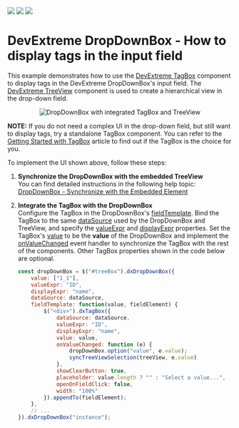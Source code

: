 <!-- default badges list -->
![](https://img.shields.io/endpoint?url=https://codecentral.devexpress.com/api/v1/VersionRange/422028482/21.1.5%2B)
[![](https://img.shields.io/badge/Open_in_DevExpress_Support_Center-FF7200?style=flat-square&logo=DevExpress&logoColor=white)](https://supportcenter.devexpress.com/ticket/details/T1040029)
[![](https://img.shields.io/badge/📖_How_to_use_DevExpress_Examples-e9f6fc?style=flat-square)](https://docs.devexpress.com/GeneralInformation/403183)
<!-- default badges end -->
# DevExtreme DropDownBox - How to display tags in the input field

This example demonstrates how to use the [DevExtreme TagBox](https://js.devexpress.com/Documentation/Guide/UI_Components/TagBox/Getting_Started_with_TagBox/) component to display tags in the DevExtreme DropDownBox's input field. The [DevExtreme TreeView](https://js.devexpress.com/Documentation/Guide/UI_Components/TreeView/Getting_Started_with_TreeView/) component is used to create a hierarchical view in the drop-down field.

<div align="center"><img alt="DropDownBox with integrated TagBox and TreeView" src="https://user-images.githubusercontent.com/18551316/142602619-b41ca373-fa29-4c42-8c6c-ed6cba9a499f.png" /></div>

**NOTE:** If you do not need a complex UI in the drop-down field, but still want to display tags, try a standalone TagBox component. You can refer to the [Getting Started with TagBox](https://js.devexpress.com/Documentation/Guide/UI_Components/TagBox/Getting_Started_with_TagBox/) article to find out if the TagBox is the choice for you.

To implement the UI shown above, follow these steps:

1. **Synchronize the DropDownBox with the embedded TreeView**       
You can find detailed instructions in the following help topic: [DropDownBox - Synchronize with the Embedded Element](https://js.devexpress.com/Documentation/Guide/UI_Components/DropDownBox/Synchronize_with_the_Embedded_Element/)

1. **Integrate the TagBox with the DropDownBox**        
Configure the TagBox in the DropDownBox's [fieldTemplate](https://js.devexpress.com/Documentation/ApiReference/UI_Components/dxDropDownBox/Configuration/#fieldTemplate). Bind the TagBox to the same [dataSource](https://js.devexpress.com/Documentation/ApiReference/UI_Components/dxTagBox/Configuration/#dataSource) used by the DropDownBox and TreeView, and specify the [valueExpr](https://js.devexpress.com/Documentation/ApiReference/UI_Components/dxTagBox/Configuration/#valueExpr) and [displayExpr](https://js.devexpress.com/Documentation/ApiReference/UI_Components/dxTagBox/Configuration/#displayExpr) properties. Set the TagBox's [value](https://js.devexpress.com/Documentation/ApiReference/UI_Components/dxTagBox/Configuration/#value) to be the **value** of the DropDownBox and implement the [onValueChanged](https://js.devexpress.com/Documentation/ApiReference/UI_Components/dxTagBox/Configuration/#onValueChanged) event handler to synchronize the TagBox with the rest of the components. Other TagBox properties shown in the code below are optional.

    ```js
    const dropDownBox = $("#treeBox").dxDropDownBox({
        value: ["1_1"],
        valueExpr: "ID",
        displayExpr: "name",
        dataSource: dataSource,
        fieldTemplate: function(value, fieldElement) {
            $("<div>").dxTagBox({
                dataSource: dataSource,
                valueExpr: "ID",
                displayExpr: "name",
                value: value,
                onValueChanged: function (e) {
                    dropDownBox.option("value", e.value);
                    syncTreeViewSelection(treeView, e.value)
                },
                showClearButton: true,
                placeholder: value.length ? "" : "Select a value...",
                openOnFieldClick: false,
                width: "100%"
            }).appendTo(fieldElement);
        },
        // ...
    }).dxDropDownBox("instance");
    ```
